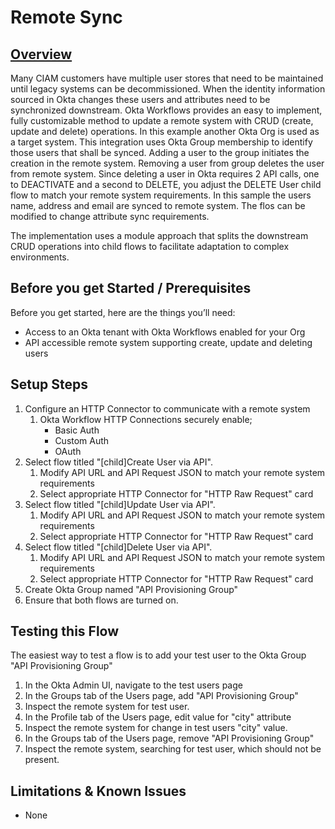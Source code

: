 # **Remote Sync** 


## <span style="text-decoration:underline;">Overview</span>

Many CIAM customers have multiple user stores that need to be maintained until legacy systems can be decommissioned.
When the identity information sourced in Okta changes these users and attributes need to be synchronized downstream. Okta Workflows provides an easy to implement, fully customizable method to update a remote system with CRUD (create, update and delete) operations.
In this example another Okta Org is used as a target system. This integration uses Okta Group membership to identify those users that shall be synced. Adding a user to the group initiates the creation in the remote system. Removing a user from group deletes the user from remote system.
Since deleting a user in Okta requires 2 API calls, one to DEACTIVATE and a second to DELETE, you adjust the DELETE User child flow to match your remote system requirements. In this sample the users name, address and email are synced to remote system. The flos can be modified to change attribute sync requirements.

The implementation uses a module approach that splits the downstream CRUD operations into child flows to facilitate adaptation to complex environments.

## Before you get Started / Prerequisites

Before you get started, here are the things you’ll need:



*   Access to an Okta tenant with Okta Workflows enabled for your Org 
*   API accessible remote system supporting create, update and deleting users


## Setup Steps



1. Configure an HTTP Connector to communicate with a remote system
    1. Okta Workflow HTTP Connections securely enable;
		* Basic Auth
		* Custom Auth
		* OAuth
2. Select flow titled "[child]Create User via API".
    1. Modify API URL and API Request JSON to match your remote system requirements
	2. Select appropriate HTTP Connector for "HTTP Raw Request" card
3. Select flow titled "[child]Update User via API".
    1. Modify API URL and API Request JSON to match your remote system requirements
	2. Select appropriate HTTP Connector for "HTTP Raw Request" card
4. Select flow titled "[child]Delete User via API".
    1. Modify API URL and API Request JSON to match your remote system requirements
	2. Select appropriate HTTP Connector for "HTTP Raw Request" card
5. Create Okta Group named "API Provisioning Group"
5. Ensure that both flows are turned on.


## Testing this Flow

The easiest way to test a flow is to add your test user to the Okta Group "API Provisioning Group"



1. In the Okta Admin UI, navigate to the test users page
2. In the Groups tab of the Users page, add "API Provisioning Group"
3. Inspect the remote system for test user.
4. In the Profile tab of the Users page, edit value for "city" attribute
5. Inspect the remote system for change in test users "city" value.
6. In the Groups tab of the Users page, remove "API Provisioning Group"
7. Inspect the remote system, searching for test user, which should not be present.


## Limitations & Known Issues



*   None